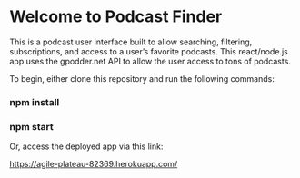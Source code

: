 
# Welcome to Podcast Finder

This is a podcast user interface built to allow searching, filtering, subscriptions, and access to a user’s favorite podcasts. This react/node.js app uses the gpodder.net API to allow the user access to tons of podcasts.

To begin, either clone this repository and run the following commands:

### npm install

### npm start

Or, access the deployed app via this link: 

https://agile-plateau-82369.herokuapp.com/